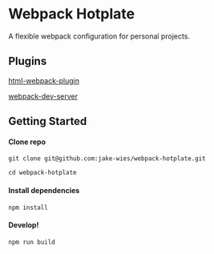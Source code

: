 # Webpack Hotplate

A flexible webpack configuration for personal projects.

## Plugins

[html-webpack-plugin](https://github.com/ampedandwired/html-webpack-plugin)

[webpack-dev-server](https://github.com/webpack/webpack-dev-server)

## Getting Started

#### Clone repo

```
git clone git@github.com:jake-wies/webpack-hotplate.git

cd webpack-hotplate
```

#### Install dependencies

```
npm install
```

#### Develop!

```
npm run build
```
